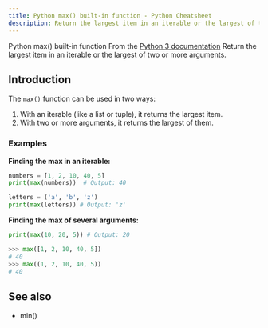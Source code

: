 ```yaml
---
title: Python max() built-in function - Python Cheatsheet
description: Return the largest item in an iterable or the largest of two or more arguments.
---
```


<base-title :title="frontmatter.title" :description="frontmatter.description">
Python max() built-in function
</base-title>

<base-disclaimer>
  <base-disclaimer-title>
    From the <a target="_blank" href="https://docs.python.org/3/library/functions.html#max">Python 3 documentation</a>
  </base-disclaimer-title>
  <base-disclaimer-content>
   Return the largest item in an iterable or the largest of two or more arguments.
  </base-disclaimer-content>
</base-disclaimer>

## Introduction

The `max()` function can be used in two ways:

1.  With an iterable (like a <router-link to="/builtin/list">list</router-link> or <router-link to="/builtin/tuple">tuple</router-link>), it returns the largest item.
2.  With two or more arguments, it returns the largest of them.

### Examples

**Finding the max in an iterable:**

```python
numbers = [1, 2, 10, 40, 5]
print(max(numbers))  # Output: 40

letters = ('a', 'b', 'z')
print(max(letters)) # Output: 'z'
```

**Finding the max of several arguments:**

```python
print(max(10, 20, 5)) # Output: 20
```



```python
>>> max([1, 2, 10, 40, 5])
# 40
>>> max((1, 2, 10, 40, 5))
# 40
```

## See also

- <router-link to="/builtin/min">min()</router-link>
